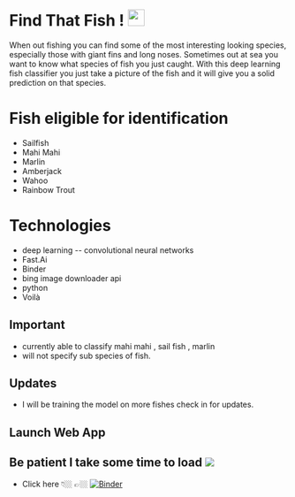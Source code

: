 # Find That Fish ! <img src="https://github.com/AlignedMind/offshore_fish_classifier/blob/main/Magnifying_glass.gif" width="30px">

When out fishing you can find some of the most interesting looking species, especially those with giant fins and long noses. Sometimes out at sea you want to know what species of fish you just caught. With this deep learning fish classifier you just take a picture of the fish and it will give you a solid prediction on that species.
# Fish eligible for identification 

- Sailfish
- Mahi Mahi
- Marlin
- Amberjack
- Wahoo
- Rainbow Trout

# Technologies
- deep learning
-- convolutional neural networks
- Fast.Ai
- Binder
- bing image downloader api
- python
- Voilà
## Important
- currently able to classify mahi mahi , sail fish , marlin
- will not specify sub species of fish.

## Updates 
- I will be training the model on more fishes check in for updates.


## Launch Web App 
## Be patient I take some time to load <img src="https://github.com/AlignedMind/offshore_fish_classifier/blob/main/loading.gif">

-  Click here 👇🏼
👉🏼 [![Binder](https://mybinder.org/badge_logo.svg)](https://mybinder.org/v2/gh/AlignedMind/offshore_fish_classifier/HEAD?urlpath=%2Fvoila%2Frender%2FFish_Classifier.ipynb)
